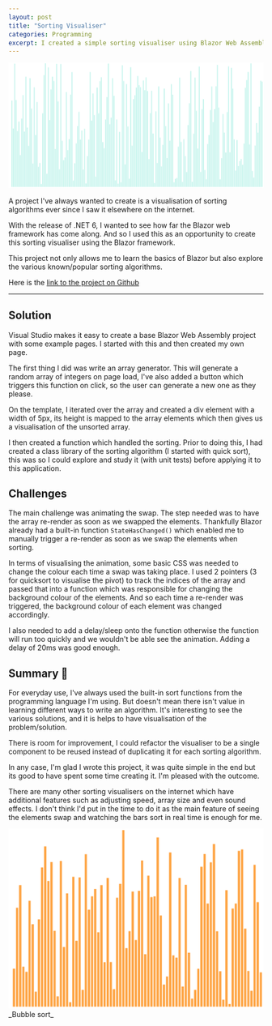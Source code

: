 ```yaml
---
layout: post
title: "Sorting Visualiser"
categories: Programming
excerpt: I created a simple sorting visualiser using Blazor Web Assembly
---
```


<img src="/assets/media/quicksort.gif">

A project I've always wanted to create is a visualisation of sorting algorithms ever since I saw it elsewhere on the internet.

With the release of .NET 6, I wanted to see how far the Blazor web framework has come along. And so I used this as an opportunity to create this sorting visualiser using the Blazor framework.

This project not only allows me to learn the basics of Blazor but also explore the various known/popular sorting algorithms.

Here is the [link to the project on Github](https://github.com/jameslieu/SortingVisualiser)

---

## Solution

Visual Studio makes it easy to create a base Blazor Web Assembly project with some example pages. I started with this and then created my own page.

The first thing I did was write an array generator. This will generate a random array of integers on page load, I've also added a button which triggers this function on click, so the user can generate a new one as they please.

On the template, I iterated over the array and created a div element with a width of 5px, its height is mapped to the array elements which then gives us a visualisation of the unsorted array.

I then created a function which handled the sorting. Prior to doing this, I had created a class library of the sorting algorithm (I started with quick sort), this was so I could explore and study it (with unit tests) before applying it to this application.

## Challenges

The main challenge was animating the swap. The step needed was to have the array re-render as soon as we swapped the elements. Thankfully Blazor already had a built-in function `StateHasChanged()` which enabled me to manually trigger a re-render as soon as we swap the elements when sorting.

In terms of visualising the animation, some basic CSS was needed to change the colour each time a swap was taking place. I used 2 pointers (3 for quicksort to visualise the pivot) to track the indices of the array and passed that into a function which was responsible for changing the background colour of the elements. And so each time a re-render was triggered, the background colour of each element was changed accordingly.

I also needed to add a delay/sleep onto the function otherwise the function will run too quickly and we wouldn't be able see the animation. Adding a delay of 20ms was good enough.

## Summary &#x1f4dd;

For everyday use, I've always used the built-in sort functions from the programming language I'm using. But doesn't mean there isn't value in learning different ways to write an algorithm. It's interesting to see the various solutions, and it is helps to have visualisation of the problem/solution.

There is room for improvement, I could refactor the visualiser to be a single component to be reused instead of duplicating it for each sorting algorithm.

In any case, I'm glad I wrote this project, it was quite simple in the end but its good to have spent some time creating it. I'm pleased with the outcome.

There are many other sorting visualisers on the internet which have additional features such as adjusting speed, array size and even sound effects. I don't think I'd put in the time to do it as the main feature of seeing the elements swap and watching the bars sort in real time is enough for me.

<img src="/assets/media/bubblesort.gif">
_Bubble sort_
